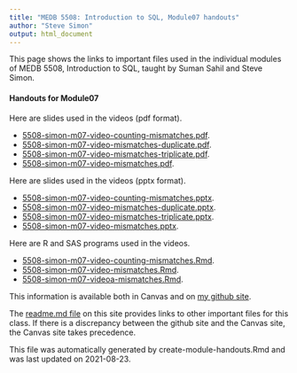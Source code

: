 ```yaml
---
title: "MEDB 5508: Introduction to SQL, Module07 handouts"
author: "Steve Simon"
output: html_document
---
```


<!--This file was first created on 2021-08-23.-->

This page shows the links to important files used in the individual modules of MEDB 5508, Introduction to SQL, taught by Suman Sahil and Steve Simon. 

#### Handouts for Module07

<!--resources-slides-1-->


Here are slides used in the videos (pdf format).

+ [5508-simon-m07-video-counting-mismatches.pdf][m07-video-counting-mismatches.pdf].
+ [5508-simon-m07-video-mismatches-duplicate.pdf][m07-video-mismatches-duplicate.pdf].
+ [5508-simon-m07-video-mismatches-triplicate.pdf][m07-video-mismatches-triplicate.pdf].
+ [5508-simon-m07-video-mismatches.pdf][m07-video-mismatches.pdf].

Here are slides used in the videos (pptx format).

+ [5508-simon-m07-video-counting-mismatches.pptx][m07-video-counting-mismatches.pptx].
+ [5508-simon-m07-video-mismatches-duplicate.pptx][m07-video-mismatches-duplicate.pptx].
+ [5508-simon-m07-video-mismatches-triplicate.pptx][m07-video-mismatches-triplicate.pptx].
+ [5508-simon-m07-video-mismatches.pptx][m07-video-mismatches.pptx].

Here are R and SAS programs used in the videos.

+ [5508-simon-m07-video-counting-mismatches.Rmd][m07-video-counting-mismatches.Rmd].
+ [5508-simon-m07-video-mismatches.Rmd][m07-video-mismatches.Rmd].
+ [5508-simon-m07-videoa-mismatches.Rmd][m07-videoa-mismatches.Rmd].

<!---my git--->
This information is available both in Canvas and on [my github site][thisf].

The [readme.md file][mygit] on this site provides links to other important files for this class. If there is a discrepancy between the github site and the Canvas site, the Canvas site takes precedence.

This file was automatically generated by create-module-handouts.Rmd and was last updated on 2021-08-23.

[thisf]: https://github.com/pmean/introduction-to-sql/blob/master/modules/5508-07-handouts.md
[mygit]: https://github.com/pmean/introduction-to-sql/blob/master/README.md
<!---my git--->

<!---pdf_v--->
[m07-video-counting-mismatches.pdf]: https://github.com/pmean/introduction-to-sql/blob/master/results/5508-simon-m07-video-counting-mismatches.pdf
[m07-video-mismatches-duplicate.pdf]: https://github.com/pmean/introduction-to-sql/blob/master/results/5508-simon-m07-video-mismatches-duplicate.pdf
[m07-video-mismatches-triplicate.pdf]: https://github.com/pmean/introduction-to-sql/blob/master/results/5508-simon-m07-video-mismatches-triplicate.pdf
[m07-video-mismatches.pdf]: https://github.com/pmean/introduction-to-sql/blob/master/results/5508-simon-m07-video-mismatches.pdf

<!---ppt_v--->
[m07-video-counting-mismatches.pptx]: https://github.com/pmean/introduction-to-sql/blob/master/results/5508-simon-m07-video-counting-mismatches.pptx
[m07-video-mismatches-duplicate.pptx]: https://github.com/pmean/introduction-to-sql/blob/master/results/5508-simon-m07-video-mismatches-duplicate.pptx
[m07-video-mismatches-triplicate.pptx]: https://github.com/pmean/introduction-to-sql/blob/master/results/5508-simon-m07-video-mismatches-triplicate.pptx
[m07-video-mismatches.pptx]: https://github.com/pmean/introduction-to-sql/blob/master/results/5508-simon-m07-video-mismatches.pptx

<!---vlist--->
[m07-video-counting-mismatches.Rmd]: https://github.com/pmean/introduction-to-sql/blob/master/src/5508-simon-m07-video-counting-mismatches.Rmd
[m07-video-mismatches.Rmd]: https://github.com/pmean/introduction-to-sql/blob/master/src/5508-simon-m07-video-mismatches.Rmd
[m07-videoa-mismatches.Rmd]: https://github.com/pmean/introduction-to-sql/blob/master/src/5508-simon-m07-videoa-mismatches.Rmd


